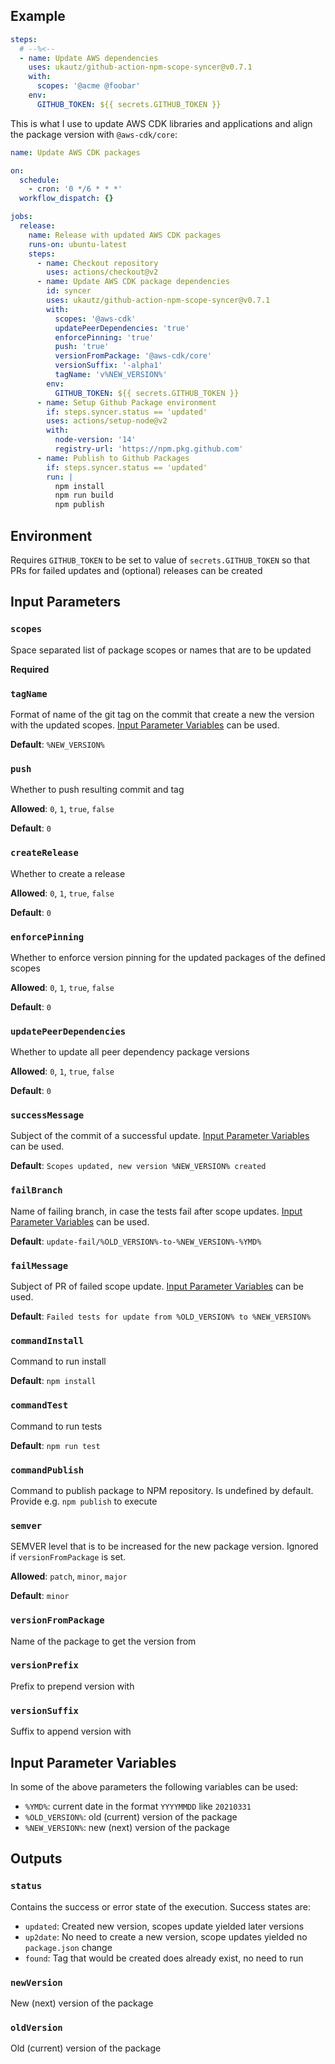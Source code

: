 ## Example

```yaml
steps:
  # --%<--
  - name: Update AWS dependencies
    uses: ukautz/github-action-npm-scope-syncer@v0.7.1
    with:
      scopes: '@acme @foobar'
    env:
      GITHUB_TOKEN: ${{ secrets.GITHUB_TOKEN }}
```

This is what I use to update AWS CDK libraries and applications and align the package version with `@aws-cdk/core`:

```yaml
name: Update AWS CDK packages

on:
  schedule:
    - cron: '0 */6 * * *'
  workflow_dispatch: {}

jobs:
  release:
    name: Release with updated AWS CDK packages
    runs-on: ubuntu-latest
    steps:
      - name: Checkout repository
        uses: actions/checkout@v2
      - name: Update AWS CDK package dependencies
        id: syncer
        uses: ukautz/github-action-npm-scope-syncer@v0.7.1
        with:
          scopes: '@aws-cdk'
          updatePeerDependencies: 'true'
          enforcePinning: 'true'
          push: 'true'
          versionFromPackage: '@aws-cdk/core'
          versionSuffix: '-alpha1'
          tagName: 'v%NEW_VERSION%'
        env:
          GITHUB_TOKEN: ${{ secrets.GITHUB_TOKEN }}
      - name: Setup Github Package environment
        if: steps.syncer.status == 'updated'
        uses: actions/setup-node@v2
        with:
          node-version: '14'
          registry-url: 'https://npm.pkg.github.com'
      - name: Publish to Github Packages
        if: steps.syncer.status == 'updated'
        run: |
          npm install
          npm run build
          npm publish
```

## Environment

Requires `GITHUB_TOKEN` to be set to value of `secrets.GITHUB_TOKEN` so that PRs for failed updates and (optional) releases can be created

## Input Parameters

### `scopes`

Space separated list of package scopes or names that are to be updated

**Required**

### `tagName`

Format of name of the git tag on the commit that create a new the version with the updated scopes. [Input Parameter Variables](#input-parameter-variables) can be used.

**Default**: `%NEW_VERSION%`

### `push`

Whether to push resulting commit and tag

**Allowed**: `0`, `1`, `true`, `false`

**Default**: `0`

### `createRelease`

Whether to create a release

**Allowed**: `0`, `1`, `true`, `false`

**Default**: `0`

### `enforcePinning`

Whether to enforce version pinning for the updated packages of the defined scopes

**Allowed**: `0`, `1`, `true`, `false`

**Default**: `0`

### `updatePeerDependencies`

Whether to update all peer dependency package versions

**Allowed**: `0`, `1`, `true`, `false`

**Default**: `0`

### `successMessage`

Subject of the commit of a successful update. [Input Parameter Variables](#input-parameter-variables) can be used.

**Default**: `Scopes updated, new version %NEW_VERSION% created`

### `failBranch`

Name of failing branch, in case the tests fail after scope updates. [Input Parameter Variables](#input-parameter-variables) can be used.

**Default**: `update-fail/%OLD_VERSION%-to-%NEW_VERSION%-%YMD%`

### `failMessage`

Subject of PR of failed scope update. [Input Parameter Variables](#input-parameter-variables) can be used.

**Default**: `Failed tests for update from %OLD_VERSION% to %NEW_VERSION%`

### `commandInstall`

Command to run install

**Default**: `npm install`

### `commandTest`

Command to run tests

**Default**: `npm run test`

### `commandPublish`

Command to publish package to NPM repository. Is undefined by default. Provide e.g. `npm publish` to execute

### `semver`

SEMVER level that is to be increased for the new package version. Ignored if `versionFromPackage` is set.

**Allowed**: `patch`, `minor`, `major`

**Default**: `minor`

### `versionFromPackage`

Name of the package to get the version from

### `versionPrefix`

Prefix to prepend version with

### `versionSuffix`

Suffix to append version with

## Input Parameter Variables

In some of the above parameters the following variables can be used:

- `%YMD%`: current date in the format `YYYYMMDD` like `20210331`
- `%OLD_VERSION%`: old (current) version of the package
- `%NEW_VERSION%`: new (next) version of the package

## Outputs

### `status`

Contains the success or error state of the execution. Success states are:

- `updated`: Created new version, scopes update yielded later versions
- `up2date`: No need to create a new version, scope updates yielded no `package.json` change
- `found`: Tag that would be created does already exist, no need to run

### `newVersion`

New (next) version of the package

### `oldVersion`

Old (current) version of the package
